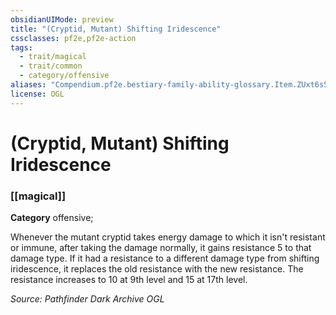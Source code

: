 ```yaml
---
obsidianUIMode: preview
title: "(Cryptid, Mutant) Shifting Iridescence"
cssclasses: pf2e,pf2e-action
tags:
  - trait/magical
  - trait/common
  - category/offensive
aliases: "Compendium.pf2e.bestiary-family-ability-glossary.Item.ZUxt6s54TMgydXoW"
license: OGL
---
```

# (Cryptid, Mutant) Shifting Iridescence

### [[magical]]

**Category** offensive; 




Whenever the mutant cryptid takes energy damage to which it isn't resistant or immune, after taking the damage normally, it gains resistance 5 to that damage type. If it had a resistance to a different damage type from shifting iridescence, it replaces the old resistance with the new resistance. The resistance increases to 10 at 9th level and 15 at 17th level.

*Source: Pathfinder Dark Archive*
*OGL*